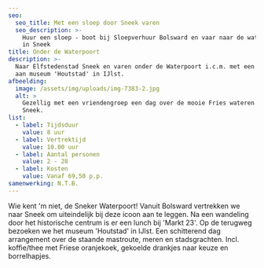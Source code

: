 ```yaml
---
seo:
  seo_title: Met een sloep door Sneek varen
  seo_description: >-
    Huur een sloep - boot bij Sloepverhuur Bolsward en vaar naar de waterpoort
    in Sneek
title: Onder de Waterpoort
description: >-
  Naar Elfstedenstad Sneek en varen onder de Waterpoort i.c.m. met een bezoek
  aan museum 'Houtstad' in IJlst.
afbeelding:
  image: /assets/img/uploads/img-7383-2.jpg
  alt: >
    Gezellig met een vriendengroep een dag over de mooie Fries wateren naar
    Sneek.
list:
  - label: Tijdsduur
    value: 8 uur
  - label: Vertrektijd
    value: 10.00 uur
  - label: Aantal personen
    value: 2 - 28
  - label: Kosten
    value: Vanaf 69,50 p.p.
samenwerking: N.T.B.
---
```


Wie kent 'm niet, de Sneker Waterpoort\! Vanuit Bolsward vertrekken we naar Sneek om uiteindelijk bij deze icoon aan te leggen. Na een wandeling door het historische centrum is er een lunch bij 'Markt 23'. Op de terugweg bezoeken we het museum 'Houtstad' in IJlst. Een schitterend dag arrangement over de staande mastroute, meren en stadsgrachten. Incl. koffie/thee met Friese oranjekoek, gekoelde drankjes naar keuze en borrelhapjes.
